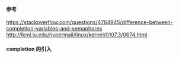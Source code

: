 #### 参考
https://stackoverflow.com/questions/4764945/difference-between-completion-variables-and-semaphores  
http://lkml.iu.edu/hypermail/linux/kernel/0107.3/0674.html  

#### completion 的引入
